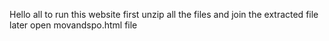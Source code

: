 Hello all
to run this website first unzip all the files and join the extracted file
later open movandspo.html file
